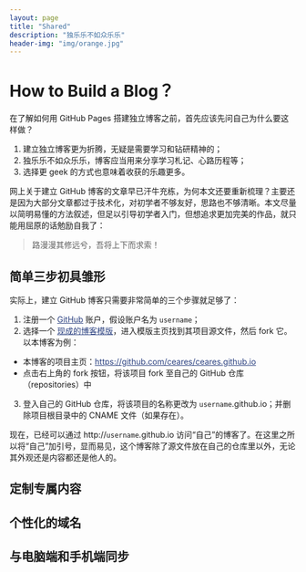 ```yaml
---
layout: page
title: "Shared"
description: "独乐乐不如众乐乐"
header-img: "img/orange.jpg"
---
```


<style>a{color:#2b4180}</style>

# How to Build a Blog？

在了解如何用 GitHub Pages 搭建独立博客之前，首先应该先问自己为什么要这样做？

1. 建立独立博客更为折腾，无疑是需要学习和钻研精神的；
2. 独乐乐不如众乐乐，博客应当用来分享学习札记、心路历程等；
3. 选择更 geek 的方式也意味着收获的乐趣更多。

网上关于建立 GitHub 博客的文章早已汗牛充栋，为何本文还要重新梳理？主要还是因为大部分文章都过于技术化，对初学者不够友好，思路也不够清晰。本文尽量以简明易懂的方法叙述，但足以引导初学者入门，但想追求更加完美的作品，就只能用屈原的话勉励自我了：

> 路漫漫其修远兮，吾将上下而求索！

## 简单三步初具雏形

实际上，建立 GitHub 博客只需要非常简单的三个步骤就足够了：

1. 注册一个 [GitHub](https://github.com/) 账户，假设账户名为 `username`；
2. 选择一个 [现成的博客模版](http://jekyllthemes.org/)，进入模版主页找到其项目源文件，然后 fork 它。以本博客为例：
  - 本博客的项目主页：<https://github.com/ceares/ceares.github.io>
  - 点击右上角的 fork 按钮，将该项目 fork 至自己的 GitHub 仓库（repositories）中
3. 登入自己的 GitHub 仓库，将该项目的名称更改为 `username`.github.io；并删除项目根目录中的 CNAME 文件（如果存在）。

现在，已经可以通过 http://`username`.github.io 访问“自己”的博客了。在这里之所以将“自己”加引号，显而易见，这个博客除了源文件放在自己的仓库里以外，无论其外观还是内容都还是他人的。

## 定制专属内容

## 个性化的域名

## 与电脑端和手机端同步









